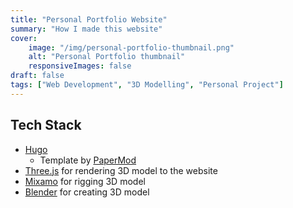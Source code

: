 ```yaml
---
title: "Personal Portfolio Website"
summary: "How I made this website"
cover: 
    image: "/img/personal-portfolio-thumbnail.png"
    alt: "Personal Portfolio thumbnail"
    responsiveImages: false
draft: false
tags: ["Web Development", "3D Modelling", "Personal Project"]
---
```


## Tech Stack

- [Hugo](https://gohugo.io/)
  - Template by [PaperMod](https://github.com/adityatelange/hugo-PaperMod)
- [Three.js](https://threejs.org/) for rendering 3D model to the website
- [Mixamo](https://www.mixamo.com/) for rigging 3D model
- [Blender](https://www.blender.org/) for creating 3D model
